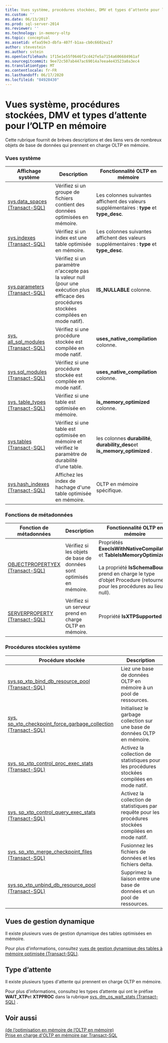 ```yaml
---
title: Vues système, procédures stockées, DMV et types d’attente pour l’OLTP en mémoire | Microsoft Docs
ms.custom: ''
ms.date: 06/13/2017
ms.prod: sql-server-2014
ms.reviewer: ''
ms.technology: in-memory-oltp
ms.topic: conceptual
ms.assetid: efaa59e3-dbfa-407f-b1aa-cb0c6602ea17
author: stevestein
ms.author: sstein
ms.openlocfilehash: 1f15e1e55f0646f2cd42fe5a7154a606684961af
ms.sourcegitcommit: 9ee72c507ab447ac69014a7eea4e43523a0a3ec4
ms.translationtype: MT
ms.contentlocale: fr-FR
ms.lasthandoff: 06/17/2020
ms.locfileid: "84928430"
---
```

# <a name="system-views-stored-procedures-dmvs-and-wait-types-for-in-memory-oltp"></a>Vues système, procédures stockées, DMV et types d’attente pour l’OLTP en mémoire
  Cette rubrique fournit de brèves descriptions et des liens vers de nombreux objets de base de données qui prennent en charge OLTP en mémoire.  
  
### <a name="system-views"></a>Vues système  
  
|Affichage système|Description|Fonctionnalité OLTP en mémoire|  
|-----------------|-----------------|-----------------------------|  
|[sys.data_spaces &#40;Transact-SQL&#41;](/sql/relational-databases/system-catalog-views/sys-data-spaces-transact-sql)|Vérifiez si un groupe de fichiers contient des données optimisées en mémoire.|Les colonnes suivantes affichent des valeurs supplémentaires : **type** et **type_desc**.|  
|[sys.indexes &#40;Transact-SQL&#41;](/sql/relational-databases/system-catalog-views/sys-indexes-transact-sql)|Vérifiez si un index est une table optimisée en mémoire.|Les colonnes suivantes affichent des valeurs supplémentaires : **type** et **type_desc**.|  
|[sys.parameters &#40;Transact-SQL&#41;](/sql/relational-databases/system-catalog-views/sys-parameters-transact-sql)|Vérifiez si un paramètre n'accepte pas la valeur null (pour une exécution plus efficace des procédures stockées compilées en mode natif).|**IS_NULLABLE** colonne.|  
|[sys. all_sql_modules &#40;Transact-SQL&#41;](/sql/relational-databases/system-catalog-views/sys-all-sql-modules-transact-sql)|Vérifiez si une procédure stockée est compilée en mode natif.|**uses_native_compilation** colonne.|  
|[sys.sql_modules &#40;Transact-SQL&#41;](/sql/relational-databases/system-catalog-views/sys-sql-modules-transact-sql)|Vérifiez si une procédure stockée est compilée en mode natif.|**uses_native_compilation** colonne.|  
|[sys. table_types &#40;Transact-SQL&#41;](/sql/relational-databases/system-catalog-views/sys-table-types-transact-sql)|Vérifiez si une table est optimisée en mémoire.|**is_memory_optimized** colonne.|  
|[sys.tables &#40;Transact-SQL&#41;](/sql/relational-databases/system-catalog-views/sys-tables-transact-sql)|Vérifiez si une table est optimisée en mémoire et vérifiez le paramètre de durabilité d’une table.|les colonnes **durabilité**, **durability_desc**et **is_memory_optimized** .|  
|[sys.hash_indexes &#40;Transact-SQL&#41;](/sql/relational-databases/system-catalog-views/sys-hash-indexes-transact-sql)|Affichez les index de hachage d'une table optimisée en mémoire.|OLTP en mémoire spécifique.|  
  
### <a name="metadata-functions"></a>Fonctions de métadonnées  
  
|Fonction de métadonnées|Description|Fonctionnalité OLTP en mémoire|  
|-----------------------|-----------------|-----------------------------|  
|[OBJECTPROPERTYEX &#40;Transact-SQL&#41;](/sql/t-sql/functions/objectproperty-transact-sql)|Vérifiez si les objets de base de données sont optimisés en mémoire.|Propriétés **ExecIsWithNativeCompilation** et **TableIsMemoryOptimized** .<br /><br /> La propriété **IsSchemaBound** prend en charge le type d’objet Procedure (retourne 0 pour les procédures au lieu de null).|  
|[SERVERPROPERTY &#40;Transact-SQL&#41;](/sql/t-sql/functions/serverproperty-transact-sql)|Vérifiez si un serveur prend en charge OLTP en mémoire.|Propriété **IsXTPSupported** .|  
  
### <a name="system-stored-procedures"></a>Procédures stockées système  
  
|Procédure stockée|Description|  
|----------------------|-----------------|  
|[sys.sp_xtp_bind_db_resource_pool &#40;Transact-SQL&#41;](/sql/relational-databases/system-stored-procedures/sys-sp-xtp-bind-db-resource-pool-transact-sql)|Liez une base de données OLTP en mémoire à un pool de ressources.|  
|[sys. sp_xtp_checkpoint_force_garbage_collection &#40;Transact-SQL&#41;](/sql/relational-databases/system-stored-procedures/sys-sp-xtp-checkpoint-force-garbage-collection-transact-sql)|Initialisez le garbage collection sur une base de données OLTP en mémoire.|  
|[sys. sp_xtp_control_proc_exec_stats &#40;Transact-SQL&#41;](/sql/relational-databases/system-stored-procedures/sys-sp-xtp-control-proc-exec-stats-transact-sql)|Activez la collection de statistiques pour les procédures stockées compilées en mode natif.|  
|[sys. sp_xtp_control_query_exec_stats &#40;Transact-SQL&#41;](/sql/relational-databases/system-stored-procedures/sys-sp-xtp-control-query-exec-stats-transact-sql)|Activez la collection de statistiques par requête pour les procédures stockées compilées en mode natif.|  
|[sys. sp_xtp_merge_checkpoint_files &#40;Transact-SQL&#41;](/sql/relational-databases/system-stored-procedures/sys-sp-xtp-merge-checkpoint-files-transact-sql)|Fusionnez les fichiers de données et les fichiers delta.|  
|[sys.sp_xtp_unbind_db_resource_pool &#40;Transact-SQL&#41;](/sql/relational-databases/system-stored-procedures/sys-sp-xtp-unbind-db-resource-pool-transact-sql)|Supprimez la liaison entre une base de données et un pool de ressources.|  
  
## <a name="dynamic-management-views-dmvs"></a>Vues de gestion dynamique  
 Il existe plusieurs vues de gestion dynamique des tables optimisées en mémoire.  
  
 Pour plus d’informations, consultez [vues de gestion dynamique des tables à mémoire optimisée &#40;Transact-SQL&#41;](/sql/relational-databases/system-dynamic-management-views/memory-optimized-table-dynamic-management-views-transact-sql).  
  
## <a name="wait-types"></a>Type d’attente  
 Il existe plusieurs types d'attente qui prennent en charge OLTP en mémoire.  
  
 Pour plus d’informations, consultez les types d’attente qui ont le préfixe **WAIT_XTP**et **XTPPROC** dans la rubrique [sys. dm_os_wait_stats &#40;Transact-SQL&#41;](/sql/relational-databases/system-dynamic-management-views/sys-dm-os-wait-stats-transact-sql) .  
  
## <a name="see-also"></a>Voir aussi  
 [&#40;de l’optimisation en mémoire de l’OLTP en mémoire&#41;](../relational-databases/in-memory-oltp/in-memory-oltp-in-memory-optimization.md)   
 [Prise en charge d'OLTP en mémoire par Transact-SQL](../relational-databases/in-memory-oltp/transact-sql-support-for-in-memory-oltp.md)  
  
  
